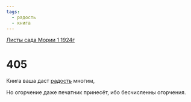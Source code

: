 ```yaml
---
tags:
  - радость
  - книга
---
```


[Листы сада Мории 1 1924г](/agni/1924)

# 405
Книга ваша даст [радость](/tag/#радость) многим,   

Но огорчение даже печатник принесёт, ибо бесчисленны огорчения.   

